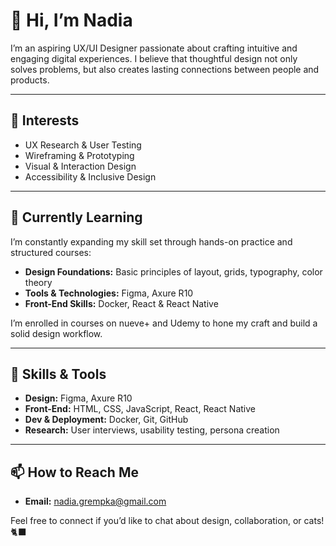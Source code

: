 # 👋 Hi, I’m Nadia

I’m an aspiring UX/UI Designer passionate about crafting intuitive and engaging digital experiences. I believe that thoughtful design not only solves problems, but also creates lasting connections between people and products.

---

## 👀 Interests

- UX Research & User Testing  
- Wireframing & Prototyping  
- Visual & Interaction Design  
- Accessibility & Inclusive Design

---

## 🌱 Currently Learning

I’m constantly expanding my skill set through hands-on practice and structured courses:

- **Design Foundations:** Basic principles of layout, grids, typography, color theory  
- **Tools & Technologies:** Figma, Axure R10
- **Front-End Skills:** Docker, React & React Native 

I’m enrolled in courses on nueve+ and Udemy to hone my craft and build a solid design workflow.

---

## 💼 Skills & Tools

- **Design:** Figma, Axure R10 
- **Front-End:** HTML, CSS, JavaScript, React, React Native  
- **Dev & Deployment:** Docker, Git, GitHub  
- **Research:** User interviews, usability testing, persona creation

---

## 📫 How to Reach Me

- **Email:** nadia.grempka@gmail.com

Feel free to connect if you’d like to chat about design, collaboration, or cats! 🐈‍⬛

<!---
NadiaGrempka/NadiaGrempka is a ✨ special ✨ repository because its `README.md` (this file) appears on your GitHub profile.
You can click the Preview link to take a look at your changes.
--->
